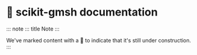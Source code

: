 # 🚧 scikit-gmsh documentation

::: note
::: title
Note
:::

We\'ve marked content with a 🚧 to indicate that it\'s still under
construction.
:::
